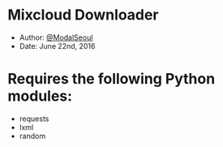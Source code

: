 # Mixcloud Downloader
+ Author: [@ModalSeoul](https://twitter.com/ModalSeoul)
+ Date: June 22nd, 2016

# Requires the following Python modules:
+ requests
+ lxml
+ random
